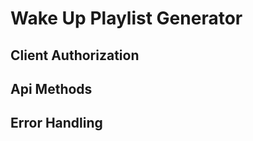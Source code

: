 # Wake Up Playlist Generator
Client Authorization
------------------------------------

Api Methods
---------------------------

Error Handling
------------------------------

